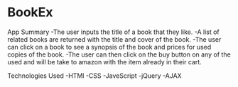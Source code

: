 # BookEx

App Summary
  -The user inputs the title of a book that they like. 
  -A list of related books are returned with the title and cover of the book.
  -The user can click on a book to see a synopsis of the book and prices for used copies of the book.
  -The user can then click on the buy button on any of the used and will be take to amazon with the item already in their cart. 
  
Technologies Used
  -HTMl
  -CSS
  -JaveScript
  -jQuery
  -AJAX
